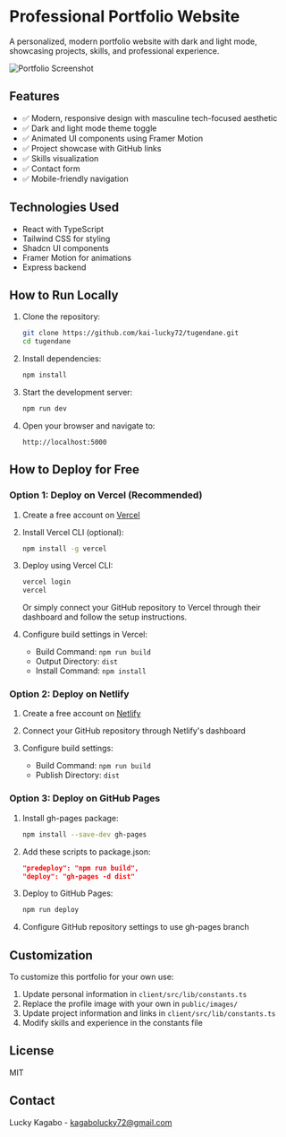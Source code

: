 # Professional Portfolio Website

A personalized, modern portfolio website with dark and light mode, showcasing projects, skills, and professional experience.

![Portfolio Screenshot](/public/images/portfolio-screenshot.png)

## Features

- ✅ Modern, responsive design with masculine tech-focused aesthetic
- ✅ Dark and light mode theme toggle
- ✅ Animated UI components using Framer Motion
- ✅ Project showcase with GitHub links
- ✅ Skills visualization
- ✅ Contact form
- ✅ Mobile-friendly navigation

## Technologies Used

- React with TypeScript
- Tailwind CSS for styling
- Shadcn UI components
- Framer Motion for animations
- Express backend

## How to Run Locally

1. Clone the repository:
   ```bash
   git clone https://github.com/kai-lucky72/tugendane.git
   cd tugendane
   ```

2. Install dependencies:
   ```bash
   npm install
   ```

3. Start the development server:
   ```bash
   npm run dev
   ```

4. Open your browser and navigate to:
   ```
   http://localhost:5000
   ```

## How to Deploy for Free

### Option 1: Deploy on Vercel (Recommended)

1. Create a free account on [Vercel](https://vercel.com/)

2. Install Vercel CLI (optional):
   ```bash
   npm install -g vercel
   ```

3. Deploy using Vercel CLI:
   ```bash
   vercel login
   vercel
   ```

   Or simply connect your GitHub repository to Vercel through their dashboard and follow the setup instructions.

4. Configure build settings in Vercel:
   - Build Command: `npm run build`
   - Output Directory: `dist`
   - Install Command: `npm install`

### Option 2: Deploy on Netlify

1. Create a free account on [Netlify](https://www.netlify.com/)

2. Connect your GitHub repository through Netlify's dashboard

3. Configure build settings:
   - Build Command: `npm run build`
   - Publish Directory: `dist`

### Option 3: Deploy on GitHub Pages

1. Install gh-pages package:
   ```bash
   npm install --save-dev gh-pages
   ```

2. Add these scripts to package.json:
   ```json
   "predeploy": "npm run build",
   "deploy": "gh-pages -d dist"
   ```

3. Deploy to GitHub Pages:
   ```bash
   npm run deploy
   ```

4. Configure GitHub repository settings to use gh-pages branch

## Customization

To customize this portfolio for your own use:

1. Update personal information in `client/src/lib/constants.ts`
2. Replace the profile image with your own in `public/images/`
3. Update project information and links in `client/src/lib/constants.ts`
4. Modify skills and experience in the constants file

## License

MIT

## Contact

Lucky Kagabo - kagabolucky72@gmail.com